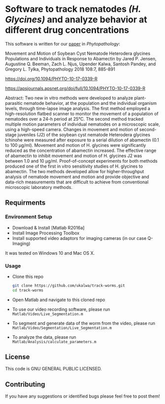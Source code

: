 # Software to track nematodes *(H. Glycines)* and analyze behavior at different drug concentrations

This software is written for our [paper] in *Phytopathology*:

Movement and Motion of Soybean Cyst Nematode Heterodera glycines Populations and Individuals in Response to Abamectin
by Jared P. Jensen, Augustine Q. Beeman, Zach L. Njus, Upender Kalwa, Santosh Pandey, and Gregory L. Tylka,
Phytopathology 2018 108:7, 885-891

https://doi.org/10.1094/PHYTO-10-17-0339-R

https://apsjournals.apsnet.org/doi/full/10.1094/PHYTO-10-17-0339-R

Abstract: Two new in vitro methods were developed to analyze plant-parasitic nematode behavior, at the population and the individual organism levels, through time-lapse image analysis. The first method employed a high-resolution flatbed scanner to monitor the movement of a population of nematodes over a 24-h period at 25°C. The second method tracked multiple motion parameters of individual nematodes on a microscopic scale, using a high-speed camera. Changes in movement and motion of second-stage juveniles (J2) of the soybean cyst nematode Heterodera glycines Ichinohe were measured after exposure to a serial dilution of abamectin (0.1 to 100 μg/ml). Movement and motion of H. glycines were significantly reduced as the concentration of abamectin increased. The effective range of abamectin to inhibit movement and motion of H. glycines J2 was between 1.0 and 10 μg/ml. Proof-of-concept experiments for both methods produced one of the first in vitro sensitivity studies of H. glycines to abamectin. The two methods developed allow for higher-throughput analysis of nematode movement and motion and provide objective and data-rich measurements that are difficult to achieve from conventional microscopic laboratory methods.

## Requirments

### Environment Setup

- Download & Install [Matlab R2016a]
- Install Image Processing Toolbox
- Install supported video adaptors for imaging cameras (in our case Q-Imaging)

It was tested on Windows 10 and Mac OS X.

### Usage

- Clone this repo

  ```bash
  git clone https://github.com/ukalwa/track-worms.git
  cd track-worms
  ```

- Open Matlab and navigate to this cloned repo
- To use our video recording software, please run `Matlab/Video/Live_Segmentation.m`
- To segment and generate data of the worm from the video, please run `Matlab/Video/Segmentation/Live_Segmentation.m`
- To analyze the data, please run `Matlab/Analysis/calculate_parameters.m`

## License

This code is GNU GENERAL PUBLIC LICENSED.

## Contributing

If you have any suggestions or identified bugs please feel free to post
them!

  [Matlab]: https://www.mathworks.com/downloads/
  [meanthresh]: https://www.mathworks.com/matlabcentral/fileexchange/41787-meanthresh-local-image-thresholding?focused=3783566&tab=function
  [paper]: https://doi.org/10.1094/PHYTO-10-17-0339-R

